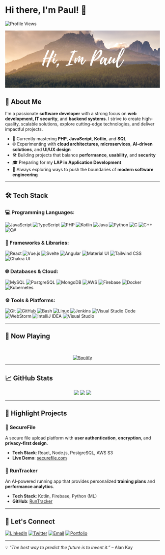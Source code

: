 # Hi there, I'm Paul! 👋

![Profile Views](https://komarev.com/ghpvc/?username=YourUsername&color=blue&style=flat-square)

<p align="center">
  <img src="https://raw.githubusercontent.com/paulp111/paulp111/main/1.png" alt="Banner"/>
</p>

## 🚀 About Me

I'm a passionate **software developer** with a strong focus on **web development, IT security**, and **backend systems**. I strive to create high-quality, scalable solutions, explore cutting-edge technologies, and deliver impactful projects.

- 💼 Currently mastering **PHP**, **JavaScript**, **Kotlin**, and **SQL**
- 🌐 Experimenting with **cloud architectures**, **microservices**, **AI-driven solutions**, and **UI/UX design**
- 🛠 Building projects that balance **performance**, **usability**, and **security**
- 🎓 Preparing for my **LAP in Application Development**
- 🚀 Always exploring ways to push the boundaries of **modern software engineering**

---

## 🛠️ Tech Stack

### 💻 Programming Languages:
![JavaScript](https://img.shields.io/badge/-JavaScript-F7DF1E?style=flat-square&logo=javascript&logoColor=black)
![TypeScript](https://img.shields.io/badge/-TypeScript-007ACC?style=flat-square&logo=typescript&logoColor=white)
![PHP](https://img.shields.io/badge/-PHP-777BB4?style=flat-square&logo=php&logoColor=white)
![Kotlin](https://img.shields.io/badge/-Kotlin-0095D5?style=flat-square&logo=kotlin&logoColor=white)
![Java](https://img.shields.io/badge/-Java-007396?style=flat-square&logo=java&logoColor=white)
![Python](https://img.shields.io/badge/-Python-3776AB?style=flat-square&logo=python&logoColor=white)
![C](https://img.shields.io/badge/-C-A8B9CC?style=flat-square&logo=c&logoColor=white)
![C++](https://img.shields.io/badge/-C++-00599C?style=flat-square&logo=c%2B%2B&logoColor=white)
![C#](https://img.shields.io/badge/-C%23-239120?style=flat-square&logo=c-sharp&logoColor=white)

### 🎨 Frameworks & Libraries:
![React](https://img.shields.io/badge/-React-61DAFB?style=flat-square&logo=react&logoColor=black)
![Vue.js](https://img.shields.io/badge/-Vue.js-4FC08D?style=flat-square&logo=vue.js&logoColor=white)
![Svelte](https://img.shields.io/badge/-Svelte-FF3E00?style=flat-square&logo=svelte&logoColor=white)
![Angular](https://img.shields.io/badge/-Angular-DD0031?style=flat-square&logo=angular&logoColor=white)
![Material UI](https://img.shields.io/badge/-MUI-0081CB?style=flat-square&logo=mui&logoColor=white)
![Tailwind CSS](https://img.shields.io/badge/-Tailwind%20CSS-38B2AC?style=flat-square&logo=tailwind-css&logoColor=white)
![Chakra UI](https://img.shields.io/badge/-Chakra%20UI-319795?style=flat-square&logo=chakra-ui&logoColor=white)

### 🌐 Databases & Cloud:
![MySQL](https://img.shields.io/badge/-MySQL-4479A1?style=flat-square&logo=mysql&logoColor=white)
![PostgreSQL](https://img.shields.io/badge/-PostgreSQL-4169E1?style=flat-square&logo=postgresql&logoColor=white)
![MongoDB](https://img.shields.io/badge/-MongoDB-47A248?style=flat-square&logo=mongodb&logoColor=white)
![AWS](https://img.shields.io/badge/-AWS-232F3E?style=flat-square&logo=amazon-aws&logoColor=white)
![Firebase](https://img.shields.io/badge/-Firebase-FFCA28?style=flat-square&logo=firebase&logoColor=black)
![Docker](https://img.shields.io/badge/-Docker-2496ED?style=flat-square&logo=docker&logoColor=white)
![Kubernetes](https://img.shields.io/badge/-Kubernetes-326CE5?style=flat-square&logo=kubernetes&logoColor=white)

### ⚙️ Tools & Platforms:
![Git](https://img.shields.io/badge/-Git-F05032?style=flat-square&logo=git&logoColor=white)
![GitHub](https://img.shields.io/badge/-GitHub-181717?style=flat-square&logo=github&logoColor=white)
![Bash](https://img.shields.io/badge/-Bash-4EAA25?style=flat-square&logo=gnu-bash&logoColor=white)
![Linux](https://img.shields.io/badge/-Linux-FCC624?style=flat-square&logo=linux&logoColor=black)
![Jenkins](https://img.shields.io/badge/-Jenkins-D24939?style=flat-square&logo=jenkins&logoColor=white)
![Visual Studio Code](https://img.shields.io/badge/-VS%20Code-007ACC?style=flat-square&logo=visual-studio-code&logoColor=white)
![WebStorm](https://img.shields.io/badge/-WebStorm-000000?style=flat-square&logo=webstorm&logoColor=white)
![IntelliJ IDEA](https://img.shields.io/badge/-IntelliJ%20IDEA-000000?style=flat-square&logo=intellij-idea&logoColor=white)
![Visual Studio](https://img.shields.io/badge/-Visual%20Studio-5C2D91?style=flat-square&logo=visual-studio&logoColor=white)

---

## 🎵 Now Playing
&nbsp;<div align="center">
  [![Spotify](https://novatorem.vercel.app/api/spotify?background_color=0d1117&border_color=ffffff)]([https://open.spotify.com/playlist/37i9dQZF1DWWY64wDtewQt?si=zJbrNwCnTK2w442QT-M3QaQ&pi=npqQHTK6RIONY](https://open.spotify.com/playlist/37i9dQZF1DWWY64wDtewQt))
</div>

---

## 📈 GitHub Stats

<p align="center">
  <img src="https://github-readme-stats.vercel.app/api?username=YourUsername&show_icons=true&theme=dark&count_private=true" height="165">
<img src="https://github-readme-stats.vercel.app/api?username=paulp111&show_icons=true&theme=dark" height="165">
  <img src="https://github-readme-stats.vercel.app/api/top-langs/?username=YourUsername&theme=dark&layout=compact" height="165">
</p>

---

## 🌟 Highlight Projects

### 🔐 **SecureFile**
A secure file upload platform with **user authentication**, **encryption**, and **privacy-first design**.
- **Tech Stack**: React, Node.js, PostgreSQL, AWS S3
- **Live Demo**: [securefile.com](https://securefile.com)

### 🏃 **RunTracker**
An AI-powered running app that provides personalized **training plans** and **performance analytics**.
- **Tech Stack**: Kotlin, Firebase, Python (ML)
- **GitHub**: [RunTracker](https://github.com/YourUsername/RunTracker)

---

## 🤝 Let's Connect
[![LinkedIn](https://img.shields.io/badge/-LinkedIn-0077B5?style=flat-square&logo=linkedin&logoColor=white)](https://www.linkedin.com/in/YourProfile)
[![Twitter](https://img.shields.io/badge/-Twitter-1DA1F2?style=flat-square&logo=twitter&logoColor=white)](https://twitter.com/YourProfile)
[![Email](https://img.shields.io/badge/-Email-D14836?style=flat-square&logo=gmail&logoColor=white)](mailto:your.email@example.com)
[![Portfolio](https://img.shields.io/badge/-Portfolio-000000?style=flat-square&logo=web&logoColor=white)](https://yourportfolio.com)

---
💡 *“The best way to predict the future is to invent it.”* – Alan Kay
